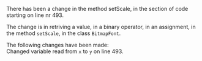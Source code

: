 There has been a change in the method setScale, in the section of code starting on line nr 493.
  
The change is in retriving a value, in a binary operator, in an assignment, in the method ```setScale```, in the class ```BitmapFont```.
  
The following changes have been made:  
Changed variable read from ```x``` to ```y``` on line 493.  
